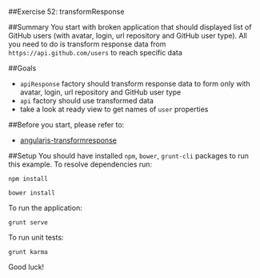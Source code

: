 ##Exercise 52: transformResponse

##Summary
You start with broken application that should displayed list of GitHub users (with avatar, login, url repository and GitHub user type). All you need to do is
 transform response data from `https://api.github.com/users` to reach specific data

##Goals
* `apiResponse` factory should transform response data to form only with avatar, login, url repository and GitHub user type
* `api` factory should use transformed data
* take a look at ready view to get names of `user` properties

##Before you start, please refer to:
* [angularjs-transformresponse](https://egghead.io/lessons/angularjs-transformresponse)

##Setup
 You should have installed `npm`, `bower`, `grunt-cli`  packages to run this example. To resolve dependencies run:

```
npm install
```

```
bower install
```

To run the application:

```
grunt serve
```

To run unit tests:

```
grunt karma
```

Good luck!
